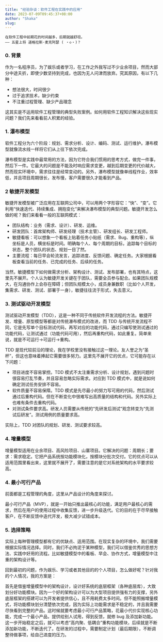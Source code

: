 ```yaml
---
title: "经验杂谈：软件工程在实践中的应用"
date: 2023-07-09T09:45:37+08:00
author: "Shaka"
slug: 
---
```


```
在软件工程中前期花的时间越多，后期就越舒坦。
—— 五星上将 道格拉斯·麦克阿瑟 ( ・◇・)？
```

### 0. 背景

作为一名程序员，为了娱乐或者学习，在工作之外我写过不少业余项目，然而大部分中途夭折，即使少数坚持到完成，也因为无人问津而放弃。究其原因，有以下几种：

- 想法很大，时间很少
- 过于追求技术，缺少约束
- 不注重过程管理、缺少产品理念

这其实是不运用软件工程管理的典型失败案例。如何用软件工程知识解决这些现实问题？我们先来看看前人积累的经验。

### 1. 瀑布模型

软件工程分为六个阶段：规划、需求分析、设计、编码、测试、运行维护。瀑布模型就像流水线一样将它们从上往下依次完成。

瀑布模型是实践中最常用的方法，因为它符合我们惯用的思考方式，做完一件事，然后下一件。它最大的问题是不能及时响应需求变更，越到后期变更的代价越大，然而现实环境中，需求往往是经常变动的。另外，瀑布模型就像单线程作业，效率低，并且项目周期很长，发布慢，客户需要很久才能看到产品。

### 2 敏捷开发模型

敏捷开发模型被广泛应用在互联网公司中，可以用两个字形容它：“快”、“变”。它利用“快速迭代、持续集成、拥抱变化“来解决瀑布模型的典型问题。敏捷开发怎么做的呢？我们来看看一般的互联网模式：

- 团队结构：业务（需求、设计）、研发、运维。
- 研发团队：首席架构师、研发经理（技术主管）、研发组长、研发工程师。
- 敏捷看板：可以想象一个看板上贴着任务小贴纸（需求、Bug、重构等），纵坐标是人员，横坐标是时间。明确每个人、每个周期的目标，追踪每个目标的状态，整个团队的状态、规划一目了然。
- 主要流程：每日早会轮流发言，追踪进度、反馈问题、确定任务。大家根据看板查看当前的任务、已完成的任务、后续的任务。

当然，敏捷模型下如何做需求分析、架构设计、测试、发布部署，也有其特点，这里先不展开。个人认为敏捷开发关键在于团队，需要全员参与配合。如果团队规模大，在沟通协作上会存在障碍；但团队规模太小，成员身兼数职（比如个人开发，集需求、研发、测试、部署于一身），敏捷往往流于形式，失去意义。

### 3. 测试驱动开发模型

测试驱动开发模型（TDD），这是一种不同于传统软件开发流程的方法。敏捷开发、增量、原型模型等都是对传统瀑布模式的改进，而 TDD 与传统开发流程不同，它是先写单个目标测试代码，再写对应的功能代码，通过只编写使测试通过的功能代码，让测试通过（功能代码可用），然后再重构代码，如此重复。简单来说，就是不可运行->可运行->重构。

TDD 是现代较前沿的理论，我在学校里没有接触过这一理论。友人誉之为“圣杯”，但这也意味着捧起它需要很多努力。这里先不展开它的优点，它可能存在以下问题：

- 项目进度不容易掌控。TDD 模式不太注重需求分析、设计规划，遇到问题时很容易打乱节奏，并且容易忽略实际需求。对应到 TDD 模式中，就是说如何确定测试任务安排不容易。
- 软件质量不容易保障。TDD 模式是先尽最小的努力写可用的代码，然后测试通过后重构代码。但在不断变化中很难写出高质量的结构和代码。另外实际上也难有条件去重构代码。
- 对测试条件要求高。研发人员需要从传统的“先研发后测试”观念转变为“先测试后研发”。测试用例的质量要求高。

实际上，TDD 对团队的规划、研发、测试要求较高。

### 4. 增量模型

增量模型适用在业余项目、高风险项目、山寨项目。它解决的问题：周期长；要求：需求稳定。它把产品系统按功能模块化，按模块分批次交付。它的优点可以从适用范围里看出来，这里就不展开了，需要注意的是它对系统架构的水平要求较高。

### 4. 最小可行产品

前面都是工程管理的角度，这里从产品设计的角度来探讨。

最小可行产品（MVP），就是一开始只推出最核心的功能，满足用户最核心的需求，然后在用户的使用过程中收集反馈，进一步升级迭代。它的目的在于尽早接触客户，在不断反馈中迭代开发，极大减少试错成本。

### 5. 选择策略

实际上每种管理模型都有它的优缺点、适用范围。在现实复杂的环境中，我们需要根据实际情况选择。同时，我们不必拘泥于某种模型，我们可以借鉴优秀的思想方法、实践中好用的流程。比如敏捷模型中的看板、早会、协作方式，增量模型中注重的架构设计等。

回到最初的问题，作为娱乐、学习或者其他目的的个人项目，怎么做好呢？针对我的个人情况，我的方案是：

首先是借鉴增量模型中的架构设计，设计好系统的底层框架（各种底层库），大致划分好功能模块。因为一个好的架构设计可以为大型项目提供强有力的支撑，另外底层框架的搭建可以为开发者提供信心，且不用耗费太多时间。但不能照搬增量模式，将功能模块划分清楚依次完成，因为实际上功能需求是不稳定的，并且我需要尽快看到完整的产品。这时候就要考虑最小可行产品策略，花最小代价实现核心功能，完成一个最小产品，提供给别人试用，得到反馈，就修 bug 及添加新功能。这一步开始稳定之后，就可以考虑“高内聚、低耦合”重构功能模块，后续就是不断添加新功能，不断迭代了。在研发的过程中，需要制定计划（最后期限），不断调整待做事项，给自己进度的压力。
